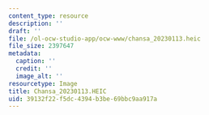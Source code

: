 ```yaml
---
content_type: resource
description: ''
draft: ''
file: /ol-ocw-studio-app/ocw-www/chansa_20230113.heic
file_size: 2397647
metadata:
  caption: ''
  credit: ''
  image_alt: ''
resourcetype: Image
title: Chansa_20230113.HEIC
uid: 39132f22-f5dc-4394-b3be-69bbc9aa917a
---
```

